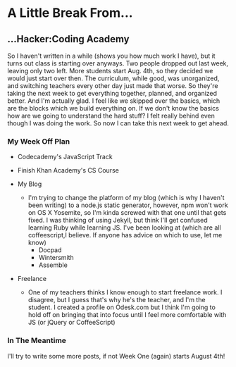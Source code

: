 # A Little Break From...
## ...Hacker:Coding Academy


So I haven't written in a while (shows you how much work I have), but it turns out class is starting over anyways. Two people dropped out last week, leaving only two left. More students start Aug. 4th, so they decided we would just start over then. The curriculum, while good, was unorganized, and switching teachers every other day just made that worse. So they're taking the next week to get everything together, planned, and organized better. And I'm actually glad. I feel like we skipped over the basics, which are the blocks which we build everything on. If we don't know the basics how are we going to understand the hard stuff? I felt really behind even though I was doing the work. So now I can take this next week to get ahead. 

### My Week Off Plan
+ Codecademy's JavaScript Track
+  Finish Khan Academy's CS Course
+ My Blog
	- I'm trying to change the platform of my blog (which is why I haven't been writing) to a node.js static generator, however, npm won't work on OS X Yosemite, so I'm kinda screwed with that one until that gets fixed. I was thinking of using Jekyll, but think I'll get confused learning Ruby while learning JS. I've been looking at (which are all coffeescript,I believe. If anyone has advice on which to use, let me know) 
		* Docpad
		* Wintersmith
		* Assemble 
 
+ Freelance
	- One of my teachers thinks I know enough to start freelance work. I disagree, but I guess that's why he's the teacher, and I'm the student. I created a profile on Odesk.com but I think I'm going to hold off on bringing that into focus until I feel more comfortable with JS (or jQuery or CoffeeScript)
	
### In The Meantime

I'll try to write some more posts, if not Week One (again) starts August 4th! 
 
